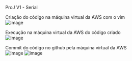 ProJ V1 - Serial 
  
Criação do código na máquina virtual da AWS com o vim    
![image](https://user-images.githubusercontent.com/73514316/195466570-8efb5335-d25c-4a3e-9526-74504dcff5f1.png)

Execução na máquina virtual da AWS do código criado  
![image](https://user-images.githubusercontent.com/73514316/195466926-b7490340-9856-4b4b-9171-4fb8cc98de09.png)

Commit do código no github pela máquina virtual da AWS  
![image](https://user-images.githubusercontent.com/73514316/195467160-fa440aa7-c9c9-424d-bc1e-165c3edad8ea.png)
![image](https://user-images.githubusercontent.com/73514316/195467196-25520081-0405-4064-b42d-8ad60c070bc2.png)

